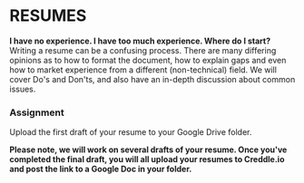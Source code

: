 # RESUMES  
  
**I have no experience. I have too much experience. Where do I start?**  
Writing a resume can be a confusing process. There are many differing opinions as to how to format the document, how to explain gaps and even how to market experience from a different (non-technical) field. We will cover Do's and Don'ts, and also have an in-depth discussion about common issues.  
  
### Assignment  
Upload the first draft of your resume to your Google Drive folder.
  
**Please note, we will work on several drafts of your resume. Once you've completed the final draft, you will all upload your resumes to Creddle.io and post the link to a Google Doc in your folder.**

